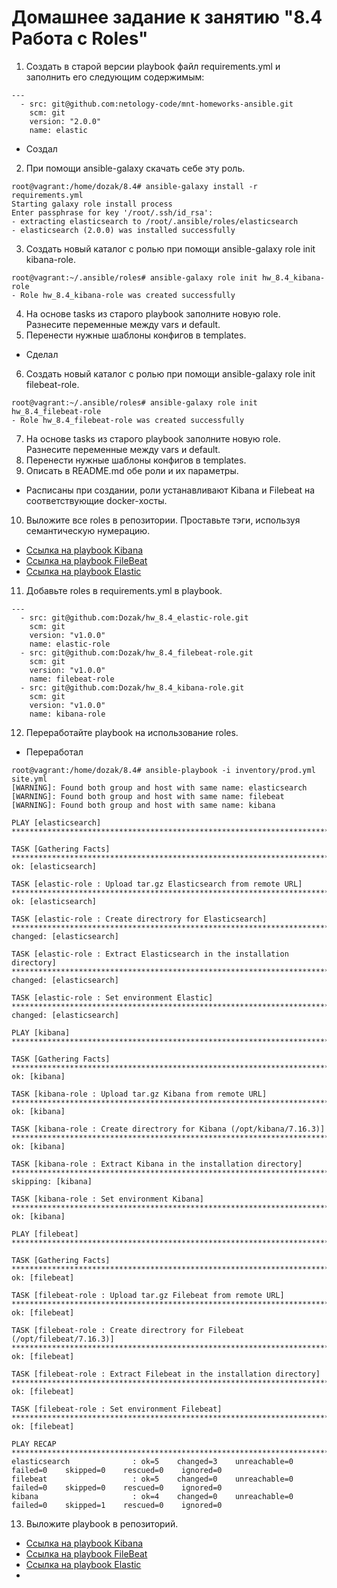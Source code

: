 # Домашнее задание к занятию "8.4 Работа с Roles"
1. Создать в старой версии playbook файл requirements.yml и заполнить его следующим содержимым:
``` 
---
  - src: git@github.com:netology-code/mnt-homeworks-ansible.git
    scm: git
    version: "2.0.0"
    name: elastic 
``` 
* Cоздал
2. При помощи ansible-galaxy скачать себе эту роль.
```
root@vagrant:/home/dozak/8.4# ansible-galaxy install -r requirements.yml
Starting galaxy role install process
Enter passphrase for key '/root/.ssh/id_rsa':
- extracting elasticsearch to /root/.ansible/roles/elasticsearch
- elasticsearch (2.0.0) was installed successfully
```
3. Создать новый каталог с ролью при помощи ansible-galaxy role init kibana-role.
```
root@vagrant:~/.ansible/roles# ansible-galaxy role init hw_8.4_kibana-role
- Role hw_8.4_kibana-role was created successfully
```
4. На основе tasks из старого playbook заполните новую role. Разнесите переменные между vars и default.
5. Перенести нужные шаблоны конфигов в templates.
* Cделал
6. Создать новый каталог с ролью при помощи ansible-galaxy role init filebeat-role.
```
root@vagrant:~/.ansible/roles# ansible-galaxy role init hw_8.4_filebeat-role
- Role hw_8.4_filebeat-role was created successfully
```
7. На основе tasks из старого playbook заполните новую role. Разнесите переменные между vars и default.
8. Перенести нужные шаблоны конфигов в templates.
9. Описать в README.md обе роли и их параметры.
* Расписаны при создании, роли устанавливают Kibana и Filebeat на соответствующие docker-хосты.
10. Выложите все roles в репозитории. Проставьте тэги, используя семантическую нумерацию.
* [Ссылка на playbook Kibana](https://github.com/Dozak/hw_8.4_kibana-role)
* [Ссылка на playbook FileBeat](https://github.com/Dozak/hw_8.4_filebeat-role)
* [Ссылка на playbook Elastic](https://github.com/Dozak/hw_8.4_elastic-role)
11. Добавьте roles в requirements.yml в playbook.
```
---
  - src: git@github.com:Dozak/hw_8.4_elastic-role.git
    scm: git
    version: "v1.0.0"
    name: elastic-role
  - src: git@github.com:Dozak/hw_8.4_filebeat-role.git
    scm: git
    version: "v1.0.0"
    name: filebeat-role
  - src: git@github.com:Dozak/hw_8.4_kibana-role.git
    scm: git
    version: "v1.0.0"
    name: kibana-role
```
12. Переработайте playbook на использование roles.
* Переработал
```
root@vagrant:/home/dozak/8.4# ansible-playbook -i inventory/prod.yml site.yml
[WARNING]: Found both group and host with same name: elasticsearch
[WARNING]: Found both group and host with same name: filebeat
[WARNING]: Found both group and host with same name: kibana

PLAY [elasticsearch] ********************************************************************************************************************************************************************

TASK [Gathering Facts] ******************************************************************************************************************************************************************
ok: [elasticsearch]

TASK [elastic-role : Upload tar.gz Elasticsearch from remote URL] ***********************************************************************************************************************
ok: [elasticsearch]

TASK [elastic-role : Create directrory for Elasticsearch] *******************************************************************************************************************************
changed: [elasticsearch]

TASK [elastic-role : Extract Elasticsearch in the installation directory] ***************************************************************************************************************
changed: [elasticsearch]

TASK [elastic-role : Set environment Elastic] *******************************************************************************************************************************************
changed: [elasticsearch]

PLAY [kibana] ***************************************************************************************************************************************************************************

TASK [Gathering Facts] ******************************************************************************************************************************************************************
ok: [kibana]

TASK [kibana-role : Upload tar.gz Kibana from remote URL] *******************************************************************************************************************************
ok: [kibana]

TASK [kibana-role : Create directrory for Kibana (/opt/kibana/7.16.3)] ******************************************************************************************************************
ok: [kibana]

TASK [kibana-role : Extract Kibana in the installation directory] ***********************************************************************************************************************
skipping: [kibana]

TASK [kibana-role : Set environment Kibana] *********************************************************************************************************************************************
ok: [kibana]

PLAY [filebeat] *************************************************************************************************************************************************************************

TASK [Gathering Facts] ******************************************************************************************************************************************************************
ok: [filebeat]

TASK [filebeat-role : Upload tar.gz Filebeat from remote URL] ***************************************************************************************************************************
ok: [filebeat]

TASK [filebeat-role : Create directrory for Filebeat (/opt/filebeat/7.16.3)] ************************************************************************************************************
ok: [filebeat]

TASK [filebeat-role : Extract Filebeat in the installation directory] *******************************************************************************************************************
ok: [filebeat]

TASK [filebeat-role : Set environment Filebeat] *****************************************************************************************************************************************
ok: [filebeat]

PLAY RECAP ******************************************************************************************************************************************************************************
elasticsearch              : ok=5    changed=3    unreachable=0    failed=0    skipped=0    rescued=0    ignored=0
filebeat                   : ok=5    changed=0    unreachable=0    failed=0    skipped=0    rescued=0    ignored=0
kibana                     : ok=4    changed=0    unreachable=0    failed=0    skipped=1    rescued=0    ignored=0
```
13. Выложите playbook в репозиторий.
* [Ссылка на playbook Kibana](https://github.com/Dozak/hw_8.4_kibana-role)
* [Ссылка на playbook FileBeat](https://github.com/Dozak/hw_8.4_filebeat-role)
* [Ссылка на playbook Elastic](https://github.com/Dozak/hw_8.4_elastic-role)
* 